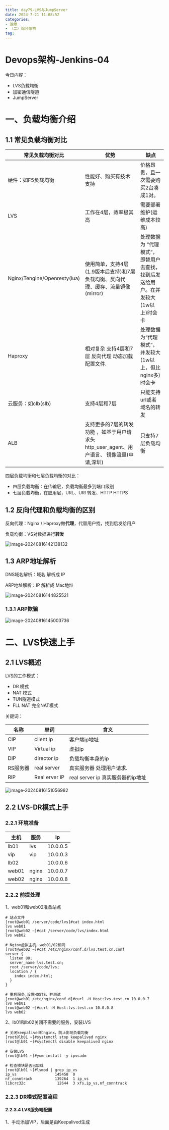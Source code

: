 ```yaml
---
title: day79-LVS与JumpServer
date: 2024-7-21 11:08:52
categories:
- 运维
- （二）综合架构
tag: 
---
```


# Devops架构-Jenkins-04

今日内容：

- LVS负载均衡
- 加密通信隧道
- JumpServer

# 一、负载均衡介绍

## 1.1 常见负载均衡对比

| 常见负载均衡对比             | 优势                                                         | 缺点                                                         |
| ---------------------------- | ------------------------------------------------------------ | ------------------------------------------------------------ |
| 硬件：如F5负载均衡           | 性能好、购买有技术支持                                       | 价格昂贵，且一次需要购买2台凑成1对。                         |
| LVS                          | 工作在4层，效率极其高                                        | 需要部署维护(运维成本较高)                                   |
| Nginx/Tengine/Openresty(lua) | 使用简单，支持4层(1.9版本后支持)和7层负载均衡、反向代理、缓存、流量镜像(mirror) | 处理数据为 “代理模式”，即替用户去查找，找到后发送给用户。在并发较大(1w以 上)时会卡 |
| Haproxy                      | 相对复杂 支持4层和7层 反向代理 动态加载配置文件.             | 处理数据为“代理模式”，并发较大(1w以上，但比nginx多) 时会卡   |
| 云服务：如clb(slb)           | 支持4层和7层                                                 | 只能支持url或者域名的转发                                    |
| ALB                          | 支持更多的7层的转发功能 ，如基于用户请求头 http_user_agent、用户语言、 镜像流量(申请,深圳) | 只支持7层负载均衡                                            |

四层负载均衡和七层负载均衡的对比：

- 四层负载均衡：在传输层，负载均衡最多到端口级别
- 七层负载均衡，在应用层，URL、URI 转发、HTTP HTTPS



## 1.2 反向代理和负载均衡的区别

反向代理：Nginx / Haproxy做**代理**，代替用户找，找到后发给用户

负载均衡：VS对数据进行**转发**

![image-20240816142138132](../../../img/image-20240816142138132.png)

## 1.3 ARP地址解析

DNS域名解析：域名 解析成 IP

ARP地址解析：IP 解析成  Mac地址

![image-20240816144825521](../../../img/image-20240816144825521.png)



### 1.3.1 ARP欺骗

![image-20240816145003736](../../../img/image-20240816145003736.png)



# 二、LVS快速上手

## 2.1 LVS概述

LVS的工作模式：

- DR 模式
- NAT 模式
- TUN隧道模式
- FLL NAT 完全NAT模式

关键词：

| 名称     | 单词          | 含义                              |
| -------- | ------------- | --------------------------------- |
| CIP      | client ip     | 客户端ip地址                      |
| VIP      | Virtual ip    | 虚拟ip                            |
| DIP      | director ip   | 负载均衡本身的ip                  |
| RS服务器 | real server   | 真实服务器 处理用户请求.          |
| RIP      | Real erver IP | real server ip 真实服务器的ip地址 |

![image-20240816151056982](../../../img/image-20240816151056982.png)



## 2.2 LVS-DR模式上手

### 2.2.1 环境准备

| 主机  | 服务  | ip       |
| ----- | ----- | -------- |
| lb01  | lvs   | 10.0.0.5 |
| vip   | vip   | 10.0.0.3 |
| lb02  |       | 10.0.0.6 |
| web01 | nginx | 10.0.0.7 |
| web02 | nginx | 10.0.0.8 |



### 2.2.2 前提处理

1、web01和web02准备站点

```shell
# 站点文件 
[root@web01 /server/code/lvs]#cat index.html 
lvs web01
[root@web02 ~]#cat /server/code/lvs/index.html 
lvs web02

# Nginx虚拟主机，web01/02相同
[root@web02 ~]#cat /etc/nginx/conf.d/lvs.test.cn.conf 
server {
  listen 80;
  server_name lvs.test.cn;
  root /server/code/lvs;
  location / {
    index index.html;
  }
}

# 重启服务,设置HOSTS，并测试
[root@web01 /etc/nginx/conf.d]#curl -H Host:lvs.test.cn 10.0.0.7
lvs web01
[root@web02 ~]#curl -H Host:lvs.test.cn 10.0.0.8
lvs web02
```

2、lb01和lb02关闭不需要的服务，安装LVS

```shell
# 关闭keepalived和nginx，防止影响负载均衡
[root@lb01 ~]#systemctl stop keepalived nginx
[root@lb01 ~]#systemctl disable keepalived nginx

# 安装LVS
[root@lb01 ~]#yum install -y ipvsadm

# 检查模块是否已加载
[root@lb01 ~]#lsmod | grep ip_vs
ip_vs                 145458  0 
nf_conntrack          139264  1 ip_vs
libcrc32c              12644  3 xfs,ip_vs,nf_conntrack
```



### 2.2.3 DR模式配置流程

#### 2.2.3.4 LVS服务端配置

1、手动添加VIP，后面是由Keepalived生成

```shell

```

